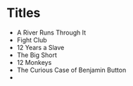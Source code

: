 # Titles

* A River Runs Through It
* Fight Club
* 12 Years a Slave
* The Big Short
* 12 Monkeys
* The Curious Case of Benjamin Button
*
